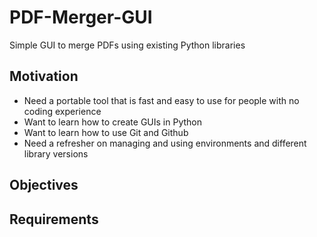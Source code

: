 # PDF-Merger-GUI
Simple GUI to merge PDFs using existing Python libraries

## Motivation
- Need a portable tool that is fast and easy to use for people with no coding experience
- Want to learn how to create GUIs in Python
- Want to learn how to use Git and Github
- Need a refresher on managing and using environments and different library versions

## Objectives

## Requirements
